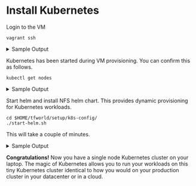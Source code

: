 # Install Kubernetes

Login to the VM
```
vagrant ssh
 ```
<details>
<summary>
 Sample Output
 </summary>
Welcome to Ubuntu 18.04.2 LTS (GNU/Linux 4.15.0-51-generic x86_64)

 * Documentation:  https://help.ubuntu.com
 * Management:     https://landscape.canonical.com
 * Support:        https://ubuntu.com/advantage

  System information as of Sun Oct 20 06:53:33 UTC 2019

  System load:  0.87               Users logged in:            0
  Usage of /:   18.6% of 61.80GB   IP address for eth0:        10.0.2.15
  Memory usage: 14%                IP address for docker0:     172.17.0.1
  Swap usage:   0%                 IP address for kube-bridge: 192.168.0.1
  Processes:    160

 * Kata Containers are now fully integrated in Charmed Kubernetes 1.16!
   Yes, charms take the Krazy out of K8s Kata Kluster Konstruction.

     https://ubuntu.com/kubernetes/docs/release-notes

111 packages can be updated.
60 updates are security updates.


Last login: Sun Oct 20 03:54:17 2019 from 10.0.2.2
</details>

Kubernetes has been started during VM provisioning. You can confirm this as follows.
```console
kubectl get nodes
```
<details>
<summary>
 Sample Output
 </summary>
 NAME    STATUS   ROLES    AGE     VERSION
katib   Ready    master   2m15s   v1.14.8
</details>

Start helm and install NFS helm chart. This provides dynamic provisioning for Kubernetes workloads.

```
cd $HOME/tfworld/setup/k8s-config/
./start-helm.sh
 ```
 This will take a couple of minutes.
<details>
<summary>
 Sample Output
 </summary>
serviceaccount/tiller created
clusterrolebinding.rbac.authorization.k8s.io/tiller created
Creating /home/vagrant/.helm
Creating /home/vagrant/.helm/repository
Creating /home/vagrant/.helm/repository/cache
Creating /home/vagrant/.helm/repository/local
Creating /home/vagrant/.helm/plugins
Creating /home/vagrant/.helm/starters
Creating /home/vagrant/.helm/cache/archive
Creating /home/vagrant/.helm/repository/repositories.yaml
Adding stable repo with URL: https://kubernetes-charts.storage.googleapis.com
Adding local repo with URL: http://127.0.0.1:8879/charts
$HELM_HOME has been configured at /home/vagrant/.helm.

Tiller (the Helm server-side component) has been installed into your Kubernetes Cluster.

Please note: by default, Tiller is deployed with an insecure 'allow unauthenticated users' policy.
To prevent this, run `helm init` with the --tiller-tls-verify flag.
For more information on securing your installation see: https://docs.helm.sh/using_helm/#securing-your-helm-installation
Hang tight while we grab the latest from your chart repositories...
...Skip local chart repository
...Successfully got an update from the "stable" chart repository
Update Complete.
NAME:   kf
LAST DEPLOYED: Sun Oct 20 06:56:39 2019
NAMESPACE: kube-system
STATUS: DEPLOYED

RESOURCES:
==> v1/ClusterRole
NAME                       AGE
kf-nfs-server-provisioner  1s

==> v1/ClusterRoleBinding
NAME                       AGE
kf-nfs-server-provisioner  1s

==> v1/Pod(related)
NAME                         READY  STATUS   RESTARTS  AGE
kf-nfs-server-provisioner-0  0/1    Pending  0         1s

==> v1/Service
NAME                       TYPE       CLUSTER-IP     EXTERNAL-IP  PORT(S)                                 AGE
kf-nfs-server-provisioner  ClusterIP  10.100.45.158  <none>       2049/TCP,20048/TCP,51413/TCP,51413/UDP  1s

==> v1/ServiceAccount
NAME                       SECRETS  AGE
kf-nfs-server-provisioner  1        1s

==> v1/StorageClass
NAME  PROVISIONER                              AGE
nfs   cluster.local/kf-nfs-server-provisioner  1s

==> v1beta2/StatefulSet
NAME                       READY  AGE
kf-nfs-server-provisioner  0/1    1s


NOTES:
The NFS Provisioner service has now been installed.

A storage class named 'nfs' has now been created
and is available to provision dynamic volumes.

You can use this storageclass by creating a `PersistentVolumeClaim` with the
correct storageClassName attribute. For example:

    ---
    kind: PersistentVolumeClaim
    apiVersion: v1
    metadata:
      name: test-dynamic-volume-claim
    spec:
      storageClassName: "nfs"
      accessModes:
        - ReadWriteOnce
      resources:
        requests:
          storage: 100Mi

</details>

**Congratulations!** Now you have a single node Kubernetes cluster on your laptop. The magic of Kubernetes allows you to run your workloads on this tiny Kubernetes cluster identical to how you would on your production cluster in your datacenter or in a cloud.
